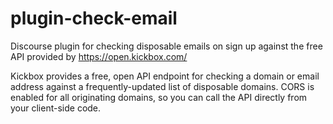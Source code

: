 # plugin-check-email
Discourse plugin for checking disposable emails on sign up against the free API provided by https://open.kickbox.com/

Kickbox provides a free, open API endpoint for checking a domain or email address against a frequently-updated list of disposable domains. CORS is enabled for all originating domains, so you can call the API directly from your client-side code.
